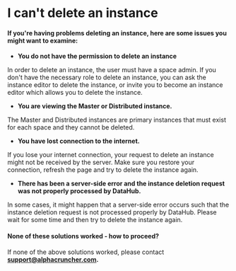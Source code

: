 # I can't delete an instance

#### If you're having problems deleting an instance, here are some issues you might want to examine:

* **You do not have the permission to delete an instance**

In order to delete an instance, the user must have a space admin. If you don't have the necessary role to delete an instance, you can ask the instance editor to delete the instance, or invite you to become an instance editor which allows you to delete the instance.

* **You are viewing the Master or Distributed instance.**

The Master and Distributed instances are primary instances that must exist for each space and they cannot be deleted.

* **You have lost connection to the internet.**

If you lose your internet connection, your request to delete an instance might not be received by the server. Make sure you restore your connection, refresh the page and try to delete the instance again.

* **There has been a server-side error and the instance deletion request was not properly processed by DataHub.**

In some cases, it might happen that a server-side error occurs such that the instance deletion request is not processed properly by DataHub. Please wait for some time and then try to delete the instance again.

####  None of these solutions worked - how to proceed?

If none of the above solutions worked, please contact **support@alphacruncher.com.**

